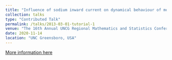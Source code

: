```yaml
---
title: "Influence of sodium inward current on dynamical behaviour of modified Morris–Lecar model"
collection: talks
type: "Contributed Talk"
permalink: /talks/2013-03-01-tutorial-1
venue: "The 16th Annual UNCG Regional Mathematics and Statistics Conference"
date: 2020-11-14
location: "UNC Greensboro, USA"
---
```


[More information here](https://mathstats.uncg.edu/rmsc/)
